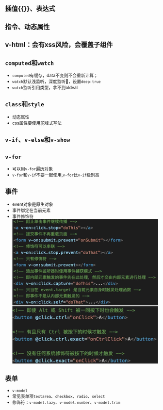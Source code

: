 ## 插值{{}}、表达式
## 指令、动态属性
## v-html：会有xss风险，会覆盖子组件
## `computed`和`watch`
* `computed`有缓存，data不变则不会重新计算；
* `watch`默认浅监听，深度监听，设置`deep:true`
* `watch`监听引用类型，拿不到oldval
## `class`和`style`
* 动态属性
* css属性要使用驼峰式写法
## `v-if`、`v-else`和`v-show`
## `v-for`
* 可以用`v-for`遍历对象
* `v-for`和`v-if`不要一起使用,`v-for`比`v-if`级别高
## 事件
* event对象是原生对象
* 事件绑定在当前元素
* 事件修饰符
![事件修饰符](./img/事件修饰符.png)
![按键修饰符](./img/按键修饰符.png)
## 表单
* `v-model`
* 常见表单项`textarea`、`checkbox`、`radio`、`select`
* 修饰符：`v-model.lazy`、`v-model.number`、`v-model.trim`
